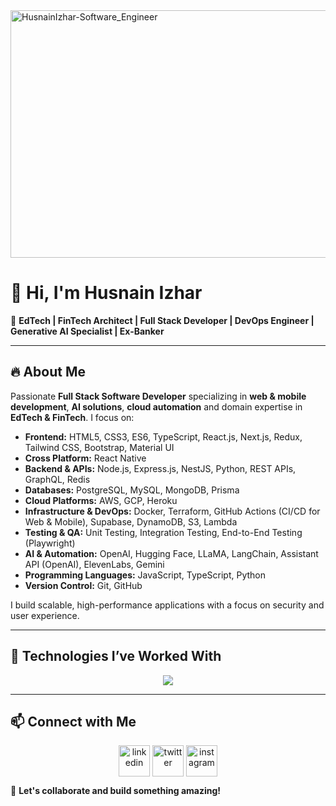 
<img width="1584" height="396" alt="HusnainIzhar-Software_Engineer" src="https://github.com/user-attachments/assets/96d5887d-526e-4316-823d-936865325bb4" />

# 👋 Hi, I'm Husnain Izhar  

🚀 **EdTech | FinTech Architect | Full Stack Developer | DevOps Engineer | Generative AI Specialist | Ex-Banker**  

---

## 🔥 About Me  

Passionate **Full Stack Software Developer** specializing in **web & mobile development**, **AI solutions**, **cloud automation** and domain expertise in **EdTech & FinTech**. I focus on:

- **Frontend:** HTML5, CSS3, ES6, TypeScript, React.js, Next.js, Redux, Tailwind CSS, Bootstrap, Material UI  
- **Cross Platform:** React Native  
- **Backend & APIs:** Node.js, Express.js, NestJS, Python, REST APIs, GraphQL, Redis  
- **Databases:** PostgreSQL, MySQL, MongoDB, Prisma  
- **Cloud Platforms:** AWS, GCP, Heroku  
- **Infrastructure & DevOps:** Docker, Terraform, GitHub Actions (CI/CD for Web & Mobile), Supabase, DynamoDB, S3, Lambda  
- **Testing & QA:** Unit Testing, Integration Testing, End-to-End Testing (Playwright)  
- **AI & Automation:** OpenAI, Hugging Face, LLaMA, LangChain, Assistant API (OpenAI), ElevenLabs, Gemini  
- **Programming Languages:** JavaScript, TypeScript, Python  
- **Version Control:** Git, GitHub  

I build scalable, high-performance applications with a focus on security and user experience.



---

## 🎯 Technologies I’ve Worked With

<p align="center">
  <a href="https://skillicons.dev">
    <img src="https://skillicons.dev/icons?i=git,aws,css,docker,postgres,prisma,dynamodb,express,figma,firebase,redis,github,html,js,linux,md,materialui,nginx,mongodb,mysql,nextjs,nodejs,postman,py,react,redux,tailwind,ts,vscode,kubernetes,anaconda,androidstudio,bash,cloudflare,githubactions,graphql,heroku,jest,pnpm,supabase,terraform,vercel&perline=14" />
  </a>
</p>

---

## 📫 Connect with Me  

<!--icons and links-->
<p align="center">
<a href="https://www.linkedin.com/in/husnainizhar/" target="blank"><img align="center" src="https://user-images.githubusercontent.com/88904952/234979284-68c11d7f-1acc-4f0c-ac78-044e1037d7b0.png" alt="linkedin" height="50" width="50" /></a>
<a href="https://twitter.com/husnainizhar" target="blank"><img align="center" src="https://user-images.githubusercontent.com/88904952/234980676-61bfb021-ecc8-48f7-88e6-34c1b06c4a58.png" alt="twitter" height="50" width="50" /></a> 
<a href="https://www.instagram.com/husnainizhar/" target="blank"><img align="center" src="https://user-images.githubusercontent.com/88904952/234981169-2dd1e58f-4b7e-468c-8213-034ba62156c3.png" alt="instagram" height="50" width="50" /></a>
</p>

  

🚀 **Let's collaborate and build something amazing!**  
